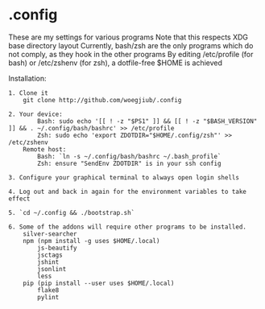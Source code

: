.config
========
These are my settings for various programs
Note that this respects XDG base directory layout
Currently, bash/zsh are the only programs which do not comply, as they hook in the other programs
By editing /etc/profile (for bash) or /etc/zshenv (for zsh), a dotfile-free $HOME is achieved

Installation:

	1. Clone it
	 	git clone http://github.com/woegjiub/.config

	2. Your device:
			Bash: sudo echo '[[ ! -z "$PS1" ]] && [[ ! -z "$BASH_VERSION" ]] && . ~/.config/bash/bashrc' >> /etc/profile
			Zsh: sudo echo 'export ZDOTDIR="$HOME/.config/zsh"' >> /etc/zshenv
		Remote host:
			Bash: `ln -s ~/.config/bash/bashrc ~/.bash_profile`
			Zsh: ensure "SendEnv ZDOTDIR" is in your ssh config

	3. Configure your graphical terminal to always open login shells

	4. Log out and back in again for the environment variables to take effect

	5. `cd ~/.config && ./bootstrap.sh`

	6. Some of the addons will require other programs to be installed.
		silver-searcher
		npm (npm install -g uses $HOME/.local)
			js-beautify
			jsctags
			jshint
			jsonlint
			less
		pip (pip install --user uses $HOME/.local)
			flake8
			pylint
